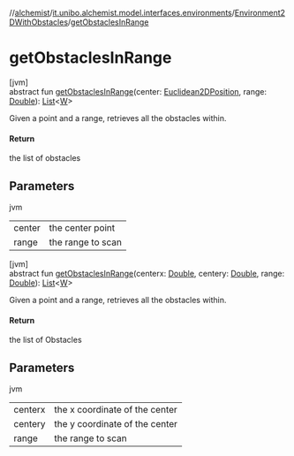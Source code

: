 //[alchemist](../../../index.md)/[it.unibo.alchemist.model.interfaces.environments](../index.md)/[Environment2DWithObstacles](index.md)/[getObstaclesInRange](get-obstacles-in-range.md)

# getObstaclesInRange

[jvm]\
abstract fun [getObstaclesInRange](get-obstacles-in-range.md)(center: [Euclidean2DPosition](../../it.unibo.alchemist.model.implementations.positions/-euclidean2-d-position/index.md), range: [Double](https://kotlinlang.org/api/latest/jvm/stdlib/kotlin/-double/index.html)): [List](https://kotlinlang.org/api/latest/jvm/stdlib/kotlin.collections/-list/index.html)<[W](index.md)>

Given a point and a range, retrieves all the obstacles within.

#### Return

the list of obstacles

## Parameters

jvm

| | |
|---|---|
| center | the center point |
| range | the range to scan |

[jvm]\
abstract fun [getObstaclesInRange](get-obstacles-in-range.md)(centerx: [Double](https://kotlinlang.org/api/latest/jvm/stdlib/kotlin/-double/index.html), centery: [Double](https://kotlinlang.org/api/latest/jvm/stdlib/kotlin/-double/index.html), range: [Double](https://kotlinlang.org/api/latest/jvm/stdlib/kotlin/-double/index.html)): [List](https://kotlinlang.org/api/latest/jvm/stdlib/kotlin.collections/-list/index.html)<[W](index.md)>

Given a point and a range, retrieves all the obstacles within.

#### Return

the list of Obstacles

## Parameters

jvm

| | |
|---|---|
| centerx | the x coordinate of the center |
| centery | the y coordinate of the center |
| range | the range to scan |
